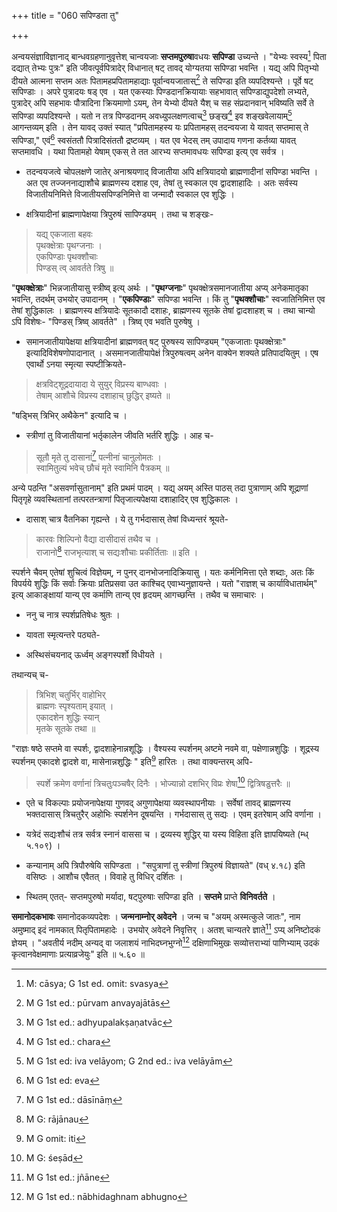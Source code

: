 +++
title = "060 सपिण्डता तु"

+++


अन्वयसंज्ञाविज्ञानाद् बान्धवग्रहणानुवृत्तेश् चान्वयजाः **सप्तमपुरुषा**वधयः **सपिण्डा** उच्यन्ते । "येभ्यः स्वस्य[^१५२] पिता दद्यात् तेभ्यः पुत्रः" इति जीवत्पूर्वपित्रादेर् विधानात् षट् तावद् योग्यतया सपिण्डा भवन्ति । यद्य् अपि पितृभ्यो दीयते आत्मना सप्तम अतः पितामहप्रपितामहाद्याः पूर्वान्वयजातास्[^१५३] ते सपिण्डा इति व्यपदिश्यन्ते । पूर्वे षट् सपिण्डाः । अपरे पुत्रादयः षड् एव । यत एकस्याः पिण्डदानक्रियायाः सहभावात् सपिण्डाद्युपदेशो लभ्यते, पुत्रादेर् अपि सहभावः पौत्रादिना क्रियमाणो ऽयम्, तेन येभ्यो दीयते यैश् च सह संप्रदानवान् भविष्यति सर्वे ते सपिण्डा व्यपदिश्यन्ते । यतो न तत्र पिण्डदानम् अवध्युपलक्षणत्वाच्[^१५४] छङ्ख[^१५५] इव शङ्खवेलायाम्[^१५६] आगन्तव्यम् इति । तेन यावद् उक्तं स्यात् "प्रपितामहस्य यः प्रपितामहस् तदन्वयजा ये यावत् सप्तमास् ते सपिण्डा," एवं[^१५७] स्वसंततौ पित्रादिसंततौ द्रष्टव्यम् । यत एव भेदस् तम् उपादाय गणना कर्तव्या यावत् सप्तमावधि । यथा पितामहो येषाम् एकस् ते तत आरभ्य सप्तमावधयः सपिण्डा इत्य् एव सर्वत्र ।


[^१५७]:
     M G 1st ed: eva


[^१५६]:
     M G 1st ed: iva velāyom; G 2nd ed.: iva velāyām


[^१५५]:
     M G 1st ed.: chara


[^१५४]:
     M G 1st ed.: adhyupalakṣaṇatvāc


[^१५३]:
     M G 1st ed.: pūrvam anvayajātās


[^१५२]:
     M: cāsya; G 1st ed. omit: svasya

- तदन्वयजत्वे चोपलक्षणे जातेर् अनाश्रयणाद् विजातीया अपि क्षत्रियादयो ब्राह्मणादीनां सपिण्डा भवन्ति । अत एव तज्जननाद्याशौचे ब्राह्मणस्य दशाह एव, तेषां तु स्वकाल एव द्वादशाहादिः । अतः सर्वस्य विजातीयनिमित्ते विजातीयसपिण्डनिमित्ते वा जन्मादौ स्वकाल एव शुद्धिः । 

- क्षत्रियादीनां ब्राह्मणापेक्षया त्रिपुरुषं सापिण्ड्यम् । तथा च शङ्खः-

> यद्य् एकजाता बहवः  
> पृथक्क्षेत्राः पृथग्जनाः ।  
> एकपिण्डाः पृथक्शौचाः  
> पिण्डस् त्व् आवर्तते त्रिषु ॥

"**पृथक्क्षेत्राः**" भिन्नजातीयासु स्त्रीष्व् इत्य् अर्थः । "**पृथग्जनाः**" पृथक्क्षेत्रसमानजातीया अप्य् अनेकमातृका भवन्ति, तदर्थम् उभयोर् उपादानम् । "**एकपिण्डाः**" सपिण्डा भवन्ति । किं तु "**पृथक्शौचाः**" स्वजातिनिमित्त एव तेषां शुद्धिकालः । ब्राह्मणस्य क्षत्रियादेः सूतकादौ दशाहः, ब्राह्मणस्य सूतके तेषां द्वादशाहश् च । तथा चान्यो ऽपि विशेषः- "पिण्डस् त्रिष्व् आवर्तते" । त्रिष्व् एव भवति पुरुषेषु । 

- समानजातीयापेक्षया क्षत्रियादीनां ब्राह्मणवत् षट् पुरुषस्य सापिण्ड्यम् "एकजाताः पृथक्क्षेत्राः" इत्यादिविशेषणोपादानात् । असमानजातीयापेक्षं त्रिपुरुषत्वम् अनेन वाक्येन शक्यते प्रतिपादयितुम् । एष एवार्थो ऽनया स्मृत्या स्पष्टीक्रियते-

> क्षत्रविट्शूद्रदायादा ये सुयुर् विप्रस्य बाण्धवाः ।  
> तेषाम् आशौचे विप्रस्य दशाहाच् छुद्धिर् इष्यते ॥

"षड्भिस् त्रिभिर् अथैकेन" इत्यादि च । 

- स्त्रीणां तु विजातीयानां भर्तृकालेन जीवति भर्तरि शुद्धिः । आह च-

> सूतौ मृते तु दासानां[^१५८] पत्नीनां चानुलोमतः ।  
> स्वामितुल्यं भवेच् छौचं मृते स्वामिनि पैत्रकम् ॥


[^१५८]:
     M G 1st ed.: dāsīnāṃ


अन्ये पठन्ति "असवर्णासुतानाम्" इति प्रथमं पादम् । यद्य् अयम् अस्ति पाठस् तदा पुत्राणाम् अपि शूद्राणां पितृगृहे व्यवस्थितानां तत्परतन्त्राणां पितृजात्यपेक्षया दशाहादिर् एव शुद्धिकालः । 

- दासाश् चात्र वैतनिका गृह्यन्ते । ये तु गर्भदासास् तेषां विध्यन्तरं श्रूयते-

> कारवः शिल्पिनो वैद्या दासीदासं तथैव च ।  
> राजानो[^१५९] राजभृत्याश् च सद्यःशौचाः प्रकीर्तिताः ॥ इति ।


[^१५९]:
     M G: rājānau

स्पर्शने चैवम् एतेषां शुचित्वं विज्ञेयम्, न पुनर् दानभोजनादिक्रियासु । यतः कर्मनिमित्ता एते शब्दाः, अतः किं विपर्यये शुद्धिः किं सर्वाः क्रियाः प्रतिप्रसवा उत काश्चिद् एवाभ्यनुज्ञायन्ते । यतो "राज्ञश् च कार्याविधातार्थम्" इत्य् आकाङ्क्षायां यान्य् एव कर्माणि तान्य् एव हृदयम् आगच्छन्ति । तथैव च समाचारः । 

- ननु च नात्र स्पर्शप्रतिषेधः श्रुतः । 

- यावता स्मृत्यन्तरे पठ्यते- 

- अस्थिसंचयनाद् ऊर्ध्वम् अङ्गस्पर्शो विधीयते ।

तथान्यच् च-

> त्रिभिश् चतुर्भिर् वाहोभिर्  
> ब्राह्मणः स्पृश्यताम् इयात् ।  
> एकादशेन शुद्धिः स्यान्  
> मृतके सूतके तथा ॥

"राज्ञः षष्ठे सप्तमे वा स्पर्शः, द्वादशाहेनान्नशूद्धिः । वैश्यस्य स्पर्शनम् अष्टमे नवमे वा, पक्षेणान्नशुद्धिः । शूद्रस्य स्पर्शनम् एकादशे द्वादशे वा, मासेनान्नशुद्धिः " इति[^१६०] हारितः । तथा वाक्यन्तरम् अपि-


[^१६०]:
     M G omit: iti

> स्पर्शे क्रमेण वर्णानां त्रिचतुःपञ्चषैर् दिनैः ।
> भोज्यान्नो दशभिर् विप्रः शेषा[^१६१] द्वित्रिषडुत्तरैः ॥


[^१६१]:
     M G: śeṣād

- एते च विकल्पाः प्रयोजनापेक्षया गुणवद् अगुणापेक्षया व्यवस्थापनीयाः । सर्वेषां तावद् ब्राह्मणस्य भक्तदासास् त्रिचतुरैर् अहोभिः स्पर्शनेन दूषयन्ति । गर्भदासास् तु सद्यः । एवम् इतरेषाम् अपि वर्णाना । 

- यत्रेदं सद्यःशौचं तत्र सर्वत्र स्नानं वाससा च । द्रव्यस्य शुद्धिर् या यस्य विहिता इति ज्ञापयिष्यते (म्ध् ५.१०९) ।

- कन्यानाम् अपि त्रिपौरुषेयि सपिण्डता । "सपुत्राणां तु स्त्रीणां त्रिपुरुषं विज्ञायते" (वध् ४.१८) इति वसिष्ठः । आशौच एवैतत् । विवाहे तु विधिर् दर्शितः । 

- स्थितम् एतत्- सप्तमपुरुषो मर्यादा, षट्पुरुषाः सपिण्डा इति । **सप्तमे** प्राप्ते **विनिवर्तते** । 
  
**समानोदकभावः** समानोदकव्यपदेशः । **जन्मनाम्नोर् अवेदने** । जन्म च "अयम् अस्मत्कुले जातः", नाम अमुष्माद् इदं नामकात् पितृपितामहादेः । उभयोर् अवेदने निवृत्तिर् । अतश् चान्यतरे ज्ञाते[^१६२] ऽप्य् अनिष्टोदकं ज्ञेयम् । "अवतीर्य नदीम् अन्यद् वा जलाशयं नाभिदघ्नभुग्नो[^१६३] दक्षिणाभिमुखः सव्योत्तराभ्यां पाणिभ्याम् उदकं कृत्वानवेक्षमाणाः प्रत्याव्रजेयुः" इति ॥ ५.६० ॥


[^१६३]:
     M G 1st ed.: nābhidaghnam abhugno


[^१६२]:
     M G 1st ed.: jñāne